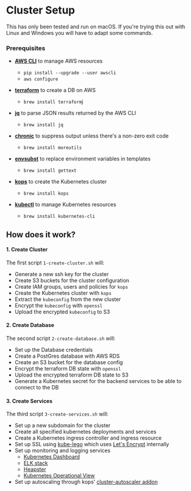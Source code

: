 # Cluster Setup

This has only been tested and run on macOS. If you're trying this out with Linux and Windows you will have to adapt some commands. 

### Prerequisites
* **[AWS CLI](https://aws.amazon.com/documentation/cli/)** to manage AWS resources
	* `pip install --upgrade --user awscli`
	* `aws configure`

* **[terraform](https://www.terraform.io/)** to create a DB on AWS
	* `brew install terraform`j

* **[jq](https://stedolan.github.io/jq/)** to parse JSON results returned by the AWS CLI
	* `brew install jq`

* **[chronic](https://joeyh.name/code/moreutils/)** to suppress output unless there's a non-zero exit code
	* `brew install moreutils`

* **[envsubst](https://www.gnu.org/software/gettext/manual/html_node/envsubst-Invocation.html)** to replace environment variables in templates
	* `brew install gettext`

* **[kops](https://github.com/kubernetes/kops/)** to create the Kubernetes cluster
	* `brew install kops`

* **[kubectl](https://kubernetes.io/)** to manage Kubernetes resources
	* `brew install kubernetes-cli`

	
## How does it work?

#### 1. Create Cluster
The first script `1-create-cluster.sh` will:

* Generate a new ssh key for the cluster
* Create S3 buckets for the cluster configuration
* Create IAM groups, users and policies for `kops`
* Create the Kubernetes cluster with `kops`
* Extract the `kubeconfig` from the new cluster
* Encrypt the `kubeconfig` with `openssl`
* Upload the encrypted `kubeconfig` to S3

#### 2. Create Database
The second script `2-create-database.sh` will:

* Set up the Database credentials
* Create a PostGres database with AWS RDS
* Create an S3 bucket for the database config
* Encrypt the terraform DB state with `openssl`
* Upload the encrypted terraform DB state to S3
* Generate a Kubernetes secret for the backend services to be able to connect to the DB

#### 3. Create Services
The third script `3-create-services.sh` will:

* Set up a new subdomain for the cluster
* Create all specified kubernetes deployments and services
* Create a Kubernetes ingress controller and ingress resource
* Set up SSL using [kube-lego](https://github.com/jetstack/kube-lego) which uses [Let's Encrypt](https://letsencrypt.org/) internally
* Set up monitoring and logging services
	* [Kubernetes Dashboard](https://github.com/kubernetes/dashboard)
	* [ELK stack](https://github.com/kubernetes/kops/tree/master/addons/logging-elasticsearch)
	* [Heapster](https://github.com/kubernetes/kops/tree/master/addons/monitoring-standalone)
	* [Kubernetes Operational View](https://github.com/hjacobs/kube-ops-view)
* Set up autoscaling through kops' [cluster-autoscaler addon](https://github.com/kubernetes/kops/tree/master/addons/cluster-autoscaler)